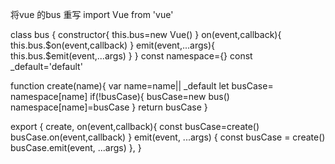 将vue 的bus 重写
import Vue from 'vue'

class bus {
	constructor{
		this.bus=new Vue()
	}
	on(event,callback){
		this.bus.$on(event,callback)
	}
	emit(event,...args){
		this.bus.$emit(event,...args)
	}
}
const namespace={}
const _default='default'

function create(name){
	var name=name|| _default
	let busCase= namespace[name]
	if(!busCase){
		busCase=new bus()
		namespace[name]=busCase
	}
	return busCase
}

export {
	create,
	on(event,callback){
		const busCase=create()
		busCase.on(event,callback)
	}
	emit(event, ...args) {
	    const busCase = create()
	    busCase.emit(event, ...args)
  	},
}
